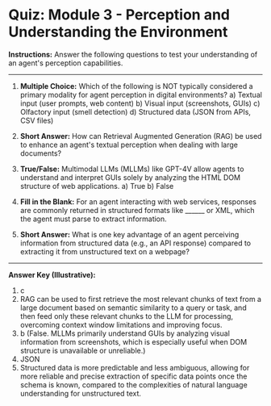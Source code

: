 
# Quiz: Module 3 - Perception and Understanding the Environment

**Instructions:** Answer the following questions to test your understanding of an agent's perception capabilities.

---

1.  **Multiple Choice:** Which of the following is NOT typically considered a primary modality for agent perception in digital environments?
    a) Textual input (user prompts, web content)
    b) Visual input (screenshots, GUIs)
    c) Olfactory input (smell detection)
    d) Structured data (JSON from APIs, CSV files)

2.  **Short Answer:** How can Retrieval Augmented Generation (RAG) be used to enhance an agent's textual perception when dealing with large documents?

3.  **True/False:** Multimodal LLMs (MLLMs) like GPT-4V allow agents to understand and interpret GUIs solely by analyzing the HTML DOM structure of web applications.
    a) True
    b) False

4.  **Fill in the Blank:** For an agent interacting with web services, responses are commonly returned in structured formats like ______ or XML, which the agent must parse to extract information.

5.  **Short Answer:** What is one key advantage of an agent perceiving information from structured data (e.g., an API response) compared to extracting it from unstructured text on a webpage?

---
**Answer Key (Illustrative):**
1.  c
2.  RAG can be used to first retrieve the most relevant chunks of text from a large document based on semantic similarity to a query or task, and then feed only these relevant chunks to the LLM for processing, overcoming context window limitations and improving focus.
3.  b (False. MLLMs primarily understand GUIs by analyzing visual information from screenshots, which is especially useful when DOM structure is unavailable or unreliable.)
4.  JSON
5.  Structured data is more predictable and less ambiguous, allowing for more reliable and precise extraction of specific data points once the schema is known, compared to the complexities of natural language understanding for unstructured text.
